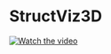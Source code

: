 # StructViz3D

[![Watch the video](https://github.com/user-attachments/assets/6eea21ff-cd4f-45f3-a182-51fd213915e0)](https://youtu.be/8gEaS0dXfAg)
